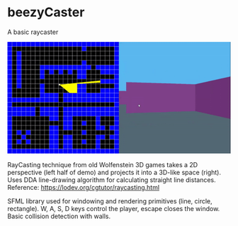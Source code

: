 # beezyCaster
A basic raycaster

!["Demo of Raycaster"](Resource/beezyCaster.gif)

RayCasting technique from old Wolfenstein 3D games takes a 2D perspective (left half of demo) and projects it into a 3D-like space (right).
Uses DDA line-drawing algorithm for calculating straight line distances.
Reference: https://lodev.org/cgtutor/raycasting.html

SFML library used for windowing and rendering primitives (line, circle, rectangle).
W, A, S, D keys control the player, escape closes the window.
Basic collision detection with walls.
